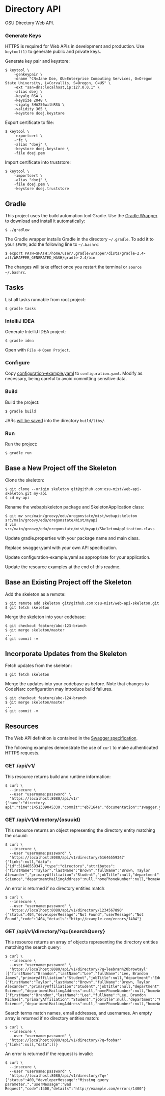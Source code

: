 # Directory API

OSU Directory Web API.

### Generate Keys

HTTPS is required for Web APIs in development and production. Use `keytool(1)` to generate public and private keys.

Generate key pair and keystore:

    $ keytool \
        -genkeypair \
        -dname "CN=Jane Doe, OU=Enterprise Computing Services, O=Oregon State University, L=Corvallis, S=Oregon, C=US" \
        -ext "san=dns:localhost,ip:127.0.0.1" \
        -alias doej \
        -keyalg RSA \
        -keysize 2048 \
        -sigalg SHA256withRSA \
        -validity 365 \
        -keystore doej.keystore

Export certificate to file:

    $ keytool \
        -exportcert \
        -rfc \
        -alias "doej" \
        -keystore doej.keystore \
        -file doej.pem

Import certificate into truststore:

    $ keytool \
        -importcert \
        -alias "doej" \
        -file doej.pem \
        -keystore doej.truststore

## Gradle

This project uses the build automation tool Gradle. Use the [Gradle Wrapper](https://docs.gradle.org/current/userguide/gradle_wrapper.html) to download and install it automatically:

    $ ./gradlew

The Gradle wrapper installs Gradle in the directory `~/.gradle`. To add it to your `$PATH`, add the following line to `~/.bashrc`:

    $ export PATH=$PATH:/home/user/.gradle/wrapper/dists/gradle-2.4-all/WRAPPER_GENERATED_HASH/gradle-2.4/bin

The changes will take effect once you restart the terminal or `source ~/.bashrc`.

## Tasks

List all tasks runnable from root project:

    $ gradle tasks

### IntelliJ IDEA

Generate IntelliJ IDEA project:

    $ gradle idea

Open with `File` -> `Open Project`.

### Configure

Copy [configuration-example.yaml](configuration-example.yaml) to `configuration.yaml`. Modify as necessary, being careful to avoid committing sensitive data.

### Build

Build the project:

    $ gradle build

JARs [will be saved](https://github.com/johnrengelman/shadow#using-the-default-plugin-task) into the directory `build/libs/`.

### Run

Run the project:

    $ gradle run

## Base a New Project off the Skeleton

Clone the skeleton:

    $ git clone --origin skeleton git@github.com:osu-mist/web-api-skeleton.git my-api
    $ cd my-api

Rename the webapiskeleton package and SkeletonApplication class:

    $ git mv src/main/groovy/edu/oregonstate/mist/webapiskeleton src/main/groovy/edu/oregonstate/mist/myapi
    $ vim src/main/groovy/edu/oregonstate/mist/myapi/SkeletonApplication.class

Update gradle.properties with your package name and main class.

Replace swagger.yaml with your own API specification.

Update configuration-example.yaml as appropriate for your application.

Update the resource examples at the end of this readme.

## Base an Existing Project off the Skeleton

Add the skeleton as a remote:

    $ git remote add skeleton git@github.com:osu-mist/web-api-skeleton.git
    $ git fetch skeleton

Merge the skeleton into your codebase:

    $ git checkout feature/abc-123-branch
    $ git merge skeleton/master
    ...
    $ git commit -v


## Incorporate Updates from the Skeleton

Fetch updates from the skeleton:

    $ git fetch skeleton

Merge the updates into your codebase as before.
Note that changes to CodeNarc configuration may introduce build failures.

    $ git checkout feature/abc-124-branch
    $ git merge skeleton/master
    ...
    $ git commit -v


## Resources

The Web API definition is contained in the [Swagger specification](swagger.yaml).

The following examples demonstrate the use of `curl` to make authenticated HTTPS requests.

### GET /api/v1/

This resource returns build and runtime information:

    $ curl \
      --insecure \
      --user "username:password" \
      'https://localhost:8080/api/v1/'
    {"name":"directory-api","time":1451339045330,"commit":"eb7164a","documentation":"swagger.yaml"}

### GET /api/v1/directory/{osuuid}

This resource returns an object representing the directory entity matching the osuuid:

    $ curl \
      --insecure \
      --user "username:password" \
      'https://localhost:8080/api/v1/directory/51646559347'
    {"links":null,"data":{"id":51646559347,"type":"directory","attributes":{"firstName":"Taylor","lastName":"Brown","fullName":"Brown, Taylor Alexander","primaryAffiliation":"Student","jobTitle":null,"department":"Computer Science","departmentMailingAddress":null,"homePhoneNumber":null,"homeAddress":null,"officePhoneNumber":null,"officeAddress":null,"faxNumber":null,"emailAddress":"browtayl@oregonstate.edu","username":"browtayl","osuuid":51646559347}}}

An error is returned if no directory entities match:

    $ curl \
      --insecure \
      --user "username:password" \
      'https://localhost:8080/api/v1/directory/1234567890'
    {"status":404,"developerMessage":"Not Found","userMessage":"Not Found","code":1404,"details":"http://example.com/errors/1404"}

### GET /api/v1/directory/?q={searchQuery}

This resource returns an array of objects representing the directory entities matching the search query:

    $ curl \
      --insecure \
      --user "username:password" \
      'https://localhost:8080/api/v1/directory/?q=leebran%20browtayl'
    [{"firstName":"Brandon","lastName":"Lee","fullName":"Lee, Brandon James","primaryAffiliation":"Student","jobTitle":null,"department":"Education","departmentMailingAddress":null,"homePhoneNumber":null,"homeAddress":null,"officePhoneNumber":null,"officeAddress":null,"faxNumber":null,"emailAddress":"leebrand@oregonstate.edu","username":"leebrand","osuuid":78313277887},{"firstName":"Taylor","lastName":"Brown","fullName":"Brown, Taylor Alexander","primaryAffiliation":"Student","jobTitle":null,"department":"Computer Science","departmentMailingAddress":null,"homePhoneNumber":null,"homeAddress":null,"officePhoneNumber":null,"officeAddress":null,"faxNumber":null,"emailAddress":"browtayl@oregonstate.edu","username":"browtayl","osuuid":51646559347},{"firstName":"Brandon","lastName":"Lee","fullName":"Lee, Brandon Michael","primaryAffiliation":"Student","jobTitle":null,"department":"Computer Science","departmentMailingAddress":null,"homePhoneNumber":null,"homeAddress":null,"officePhoneNumber":null,"officeAddress":null,"faxNumber":null,"emailAddress":"leebran@oregonstate.edu","username":"leebran","osuuid":64979932965}]

Search terms match names, email addresses, and usernames. An empty array is returned if no directory entities match:

    $ curl \
      --insecure \
      --user "username:password" \
      'https://localhost:8080/api/v1/directory/?q=foobar'
    {"links":null,"data":[]}

An error is returned if the request is invalid:

    $ curl \
      --insecure \
      --user "username:password" \
      'https://localhost:8080/api/v1/directory/?q='
    {"status":400,"developerMessage":"Missing query parameter.","userMessage":"Bad Request","code":1400,"details":"http://example.com/errors/1400"}
